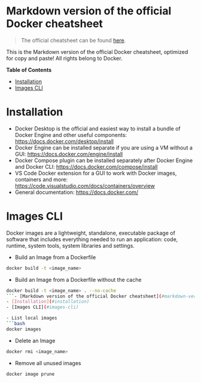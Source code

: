 # Markdown version of the official Docker cheatsheet <!-- omit from toc -->
> The official cheatsheet can be found [here](https://docs.docker.com/get-started/docker_cheatsheet.pdf).

This is the Markdown version of the official Docker cheatsheet, optimized for copy and paste! All rights belong to Docker.

<!-- START doctoc generated TOC please keep comment here to allow auto update -->
<!-- DON'T EDIT THIS SECTION, INSTEAD RE-RUN doctoc TO UPDATE -->
**Table of Contents**

- [Installation](#installation)
- [Images CLI](#images-cli)

<!-- END doctoc generated TOC please keep comment here to allow auto update -->

# Installation
- Docker Desktop is the official and easiest way to install a bundle of Docker Engine and other useful components: https://docs.docker.com/desktop/install
- Docker Engine can be installed separate if you are using a VM without a GUI: https://docs.docker.com/engine/install
- Docker Compose plugin can be installed separately after Docker Engine and Docker CLI: https://docs.docker.com/compose/install
- VS Code Docker extension for a GUI to work with Docker images, containers and more: https://code.visualstudio.com/docs/containers/overview
- General documentation: https://docs.docker.com/

# Images CLI 
Docker images are a lightweight, standalone, executable package of software that includes everything needed to run an application: code, runtime, system tools, system libraries and settings.

- Build an Image from a Dockerfile
```bash
docker build -t <image_name>
```
- Build an Image from a Dockerfile without the cache
```bash
docker build -t <image_name> . --no-cache
```- [Markdown version of the official Docker cheatsheet](#markdown-version-of-the-official-docker-cheatsheet)
- [Installation](#installation)
- [Images CLI](#images-cli)

- List local images
```bash
docker images
```
- Delete an Image
```bash
docker rmi <image_name>
```
- Remove all unused images
```bash
docker image prune
```